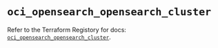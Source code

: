 # `oci_opensearch_opensearch_cluster`

Refer to the Terraform Registory for docs: [`oci_opensearch_opensearch_cluster`](https://registry.terraform.io/providers/oracle/oci/6.18.0/docs/resources/opensearch_opensearch_cluster).
